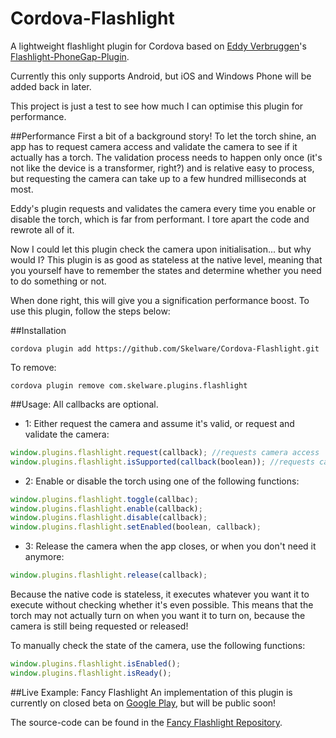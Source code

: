 # Cordova-Flashlight
A lightweight flashlight plugin for Cordova based on [Eddy Verbruggen](https://github.com/EddyVerbruggen/)'s [Flashlight-PhoneGap-Plugin](https://github.com/EddyVerbruggen/Flashlight-PhoneGap-Plugin).

Currently this only supports Android, but iOS and Windows Phone will be added back in later.

This project is just a test to see how much I can optimise this plugin for performance.

##Performance
First a bit of a background story! To let the torch shine, an app has to request camera access and validate the camera to see if it actually has a torch. The validation process needs to happen only once (it's not like the device is a transformer, right?) and is relative easy to process, but requesting the camera can take up to a few hundred milliseconds at most.

Eddy's plugin requests and validates the camera every time you enable or disable the torch, which is far from performant. I tore apart the code and rewrote all of it.

Now I could let this plugin check the camera upon initialisation... but why would I? This plugin is as good as stateless at the native level, meaning that you yourself have to remember the states and determine whether you need to do something or not.

When done right, this will give you a signification performance boost. To use this plugin, follow the steps below:

##Installation
```
cordova plugin add https://github.com/Skelware/Cordova-Flashlight.git
```

To remove:
```
cordova plugin remove com.skelware.plugins.flashlight
```

##Usage:
All callbacks are optional.

* 1: Either request the camera and assume it's valid, or request and validate the camera:
```javascript
window.plugins.flashlight.request(callback); //requests camera access
window.plugins.flashlight.isSupported(callback(boolean)); //requests camera access, then validates
```

* 2: Enable or disable the torch using one of the following functions:
```javascript
window.plugins.flashlight.toggle(callbac);
window.plugins.flashlight.enable(callback);
window.plugins.flashlight.disable(callback);
window.plugins.flashlight.setEnabled(boolean, callback);
```

* 3: Release the camera when the app closes, or when you don't need it anymore:
```javascript
window.plugins.flashlight.release(callback);
```

Because the native code is stateless, it executes whatever you want it to execute without checking whether it's even possible. This means that the torch may not actually turn on when you want it to turn on, because the camera is still being requested or released!

To manually check the state of the camera, use the following functions:
```javascript
window.plugins.flashlight.isEnabled();
window.plugins.flashlight.isReady();
```

##Live Example: Fancy Flashlight
An implementation of this plugin is currently on closed beta on [Google Play](https://play.google.com/store/apps/details?id=com.skelware.flashlight), but will be public soon!

The source-code can be found in the [Fancy Flashlight Repository](https://github.com/Skelware/Fancy-Flashlight).
